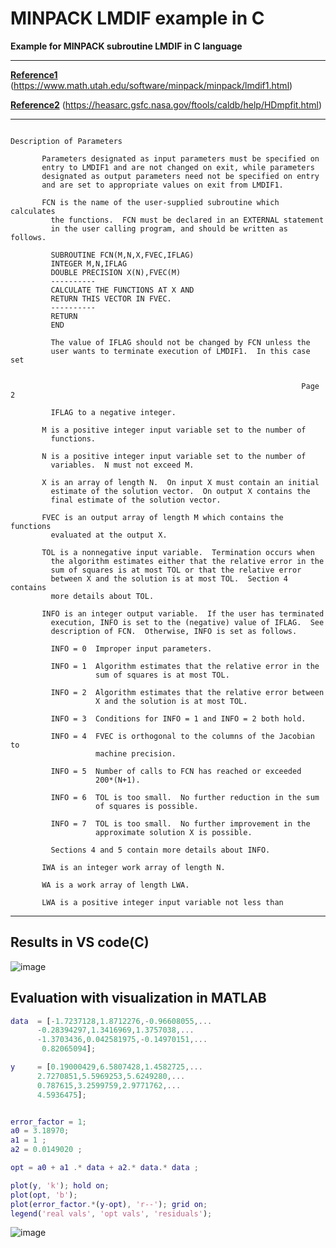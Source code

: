 # MINPACK LMDIF example in C
**Example for MINPACK subroutine LMDIF in C language**

-----------------
**[Reference1](https://www.math.utah.edu/software/minpack/minpack/lmdif1.html)**  (https://www.math.utah.edu/software/minpack/minpack/lmdif1.html)

**[Reference2](https://heasarc.gsfc.nasa.gov/ftools/caldb/help/HDmpfit.html)**  (https://heasarc.gsfc.nasa.gov/ftools/caldb/help/HDmpfit.html)


----------------

```

Description of Parameters

       Parameters designated as input parameters must be specified on
       entry to LMDIF1 and are not changed on exit, while parameters
       designated as output parameters need not be specified on entry
       and are set to appropriate values on exit from LMDIF1.

       FCN is the name of the user-supplied subroutine which calculates
         the functions.  FCN must be declared in an EXTERNAL statement
         in the user calling program, and should be written as follows.

         SUBROUTINE FCN(M,N,X,FVEC,IFLAG)
         INTEGER M,N,IFLAG
         DOUBLE PRECISION X(N),FVEC(M)
         ----------
         CALCULATE THE FUNCTIONS AT X AND
         RETURN THIS VECTOR IN FVEC.
         ----------
         RETURN
         END

         The value of IFLAG should not be changed by FCN unless the
         user wants to terminate execution of LMDIF1.  In this case set


                                                                 Page 2

         IFLAG to a negative integer.

       M is a positive integer input variable set to the number of
         functions.

       N is a positive integer input variable set to the number of
         variables.  N must not exceed M.

       X is an array of length N.  On input X must contain an initial
         estimate of the solution vector.  On output X contains the
         final estimate of the solution vector.

       FVEC is an output array of length M which contains the functions
         evaluated at the output X.

       TOL is a nonnegative input variable.  Termination occurs when
         the algorithm estimates either that the relative error in the
         sum of squares is at most TOL or that the relative error
         between X and the solution is at most TOL.  Section 4 contains
         more details about TOL.

       INFO is an integer output variable.  If the user has terminated
         execution, INFO is set to the (negative) value of IFLAG.  See
         description of FCN.  Otherwise, INFO is set as follows.

         INFO = 0  Improper input parameters.

         INFO = 1  Algorithm estimates that the relative error in the
                   sum of squares is at most TOL.

         INFO = 2  Algorithm estimates that the relative error between
                   X and the solution is at most TOL.

         INFO = 3  Conditions for INFO = 1 and INFO = 2 both hold.

         INFO = 4  FVEC is orthogonal to the columns of the Jacobian to
                   machine precision.

         INFO = 5  Number of calls to FCN has reached or exceeded
                   200*(N+1).

         INFO = 6  TOL is too small.  No further reduction in the sum
                   of squares is possible.

         INFO = 7  TOL is too small.  No further improvement in the
                   approximate solution X is possible.

         Sections 4 and 5 contain more details about INFO.

       IWA is an integer work array of length N.

       WA is a work array of length LWA.

       LWA is a positive integer input variable not less than
```

-----------------

## Results in VS code(C)

![image](https://user-images.githubusercontent.com/71545160/171332707-4c8bd1f3-3066-444f-948c-aa6d426d6bf9.png)


## Evaluation with visualization in MATLAB

```matlab
data  = [-1.7237128,1.8712276,-0.96608055,...
      -0.28394297,1.3416969,1.3757038,...
      -1.3703436,0.042581975,-0.14970151,...
       0.82065094];

y     = [0.19000429,6.5807428,1.4582725,...
      2.7270851,5.5969253,5.6249280,...
      0.787615,3.2599759,2.9771762,...
      4.5936475];


error_factor = 1;
a0 = 3.18970;
a1 = 1 ;
a2 = 0.0149020 ; 

opt = a0 + a1 .* data + a2.* data.* data ;

plot(y, 'k'); hold on;
plot(opt, 'b');
plot(error_factor.*(y-opt), 'r--'); grid on;
legend('real vals', 'opt vals', 'residuals');
```

![image](https://user-images.githubusercontent.com/71545160/171334344-57441d74-1d62-4ed9-956d-04986f6f22b8.png)
